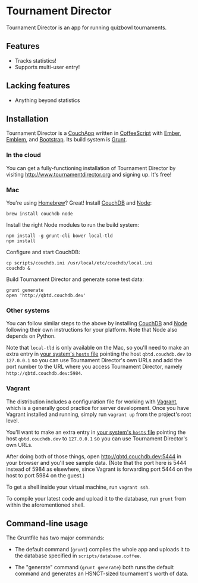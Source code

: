 Tournament Director
===================

Tournament Director is an app for running quizbowl tournaments.

Features
--------

-   Tracks statistics!
-   Supports multi-user entry!

Lacking features
----------------

-   Anything beyond statistics

Installation
------------

Tournament Director is a
[CouchApp](http://docs.couchdb.org/en/latest/couchapp) written in
[CoffeeScript](http://coffeescript.org) with
[Ember](http://emberjs.com), [Emblem](http://emblemjs.com), and
[Bootstrap](http://getbootstrap.com). Its build system is
[Grunt](http://gruntjs.com).

### In the cloud

You can get a fully-functioning installation of Tournament Director by
visiting http://www.tournamentdirector.org and signing up. It's free!

### Mac

You're using [Homebrew](http://brew.sh)? Great! Install
[CouchDB](http://couchdb.apache.org) and [Node](http://nodejs.org):

    brew install couchdb node

Install the right Node modules to run the build system:

    npm install -g grunt-cli bower local-tld
    npm install

Configure and start CouchDB:

    cp scripts/couchdb.ini /usr/local/etc/couchdb/local.ini
    couchdb &

Build Tournament Director and generate some test data:

    grunt generate
    open 'http://qbtd.couchdb.dev'

### Other systems

You can follow similar steps to the above by installing
[CouchDB](http://couchdb.apache.org) and [Node](http://nodejs.org)
following their own instructions for your platform. Note that Node also
depends on Python.

Note that `local-tld` is only available on the Mac, so you'll need to
make an extra entry in [your system's `hosts`
file](http://en.wikipedia.org/wiki/Hosts_%28file%29) pointing the host
`qbtd.couchdb.dev` to `127.0.0.1` so you can use Tournament Director's
own URLs and add the port number to the URL where you access Tournament
Director, namely `http://qbtd.couchdb.dev:5984`.

### Vagrant

The distribution includes a configuration file for working with
[Vagrant](http://www.vagrantup.com), which is a generally good practice
for server development. Once you have Vagrant installed and running,
simply run `vagrant up` from the project's root level.

You'll want to make an extra entry in [your system's `hosts`
file](http://en.wikipedia.org/wiki/Hosts_%28file%29) pointing the host
`qbtd.couchdb.dev` to `127.0.0.1` so you can use Tournament Director's
own URLs.

After doing both of those things, open <http://qbtd.couchdb.dev:5444> in
your browser and you'll see sample data. (Note that the port here is
5444 instead of 5984 as elsewhere, since Vagrant is forwarding port 5444
on the host to port 5984 on the guest.)

To get a shell inside your virtual machine, run `vagrant ssh`.

To compile your latest code and upload it to the database, run `grunt`
from within the aforementioned shell.

Command-line usage
------------------

The Gruntfile has two major commands:

-   The default command (`grunt`) compiles the whole app and uploads it
    to the database specified in `scripts/database.coffee`.

-   The "generate" command (`grunt generate`) both runs the default
    command and generates an HSNCT-sized tournament's worth of data.
